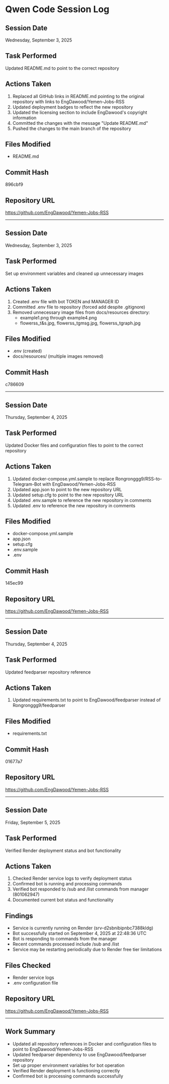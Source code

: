 # Qwen Code Session Log

## Session Date
Wednesday, September 3, 2025

## Task Performed
Updated README.md to point to the correct repository

## Actions Taken
1. Replaced all GitHub links in README.md pointing to the original repository with links to EngDawood/Yemen-Jobs-RSS
2. Updated deployment badges to reflect the new repository
3. Updated the licensing section to include EngDawood's copyright information
4. Committed the changes with the message "Update README.md"
5. Pushed the changes to the main branch of the repository

## Files Modified
- README.md

## Commit Hash
896cbf9

## Repository URL
https://github.com/EngDawood/Yemen-Jobs-RSS

---

## Session Date
Wednesday, September 3, 2025

## Task Performed
Set up environment variables and cleaned up unnecessary images

## Actions Taken
1. Created .env file with bot TOKEN and MANAGER ID
2. Committed .env file to repository (forced add despite .gitignore)
3. Removed unnecessary image files from docs/resources directory:
   - example1.png through example4.png
   - flowerss_t&s.jpg, flowerss_tgmsg.jpg, flowerss_tgraph.jpg

## Files Modified
- .env (created)
- docs/resources/ (multiple images removed)

## Commit Hash
c786609

---

## Session Date
Thursday, September 4, 2025

## Task Performed
Updated Docker files and configuration files to point to the correct repository

## Actions Taken
1. Updated docker-compose.yml.sample to replace Rongronggg9/RSS-to-Telegram-Bot with EngDawood/Yemen-Jobs-RSS
2. Updated app.json to point to the new repository URL
3. Updated setup.cfg to point to the new repository URL
4. Updated .env.sample to reference the new repository in comments
5. Updated .env to reference the new repository in comments

## Files Modified
- docker-compose.yml.sample
- app.json
- setup.cfg
- .env.sample
- .env

## Commit Hash
145ec99

## Repository URL
https://github.com/EngDawood/Yemen-Jobs-RSS

---

## Session Date
Thursday, September 4, 2025

## Task Performed
Updated feedparser repository reference

## Actions Taken
1. Updated requirements.txt to point to EngDawood/feedparser instead of Rongronggg9/feedparser

## Files Modified
- requirements.txt

## Commit Hash
01677a7

## Repository URL
https://github.com/EngDawood/Yemen-Jobs-RSS

---

## Session Date
Friday, September 5, 2025

## Task Performed
Verified Render deployment status and bot functionality

## Actions Taken
1. Checked Render service logs to verify deployment status
2. Confirmed bot is running and processing commands
3. Verified bot responded to /sub and /list commands from manager (801062947)
4. Documented current bot status and functionality

## Findings
- Service is currently running on Render (srv-d2sbnibipnbc7388kldg)
- Bot successfully started on September 4, 2025 at 22:48:36 UTC
- Bot is responding to commands from the manager
- Recent commands processed include /sub and /list
- Service may be restarting periodically due to Render free tier limitations

## Files Checked
- Render service logs
- .env configuration file

## Repository URL
https://github.com/EngDawood/Yemen-Jobs-RSS

---

## Work Summary
- Updated all repository references in Docker and configuration files to point to EngDawood/Yemen-Jobs-RSS
- Updated feedparser dependency to use EngDawood/feedparser repository
- Set up proper environment variables for bot operation
- Verified Render deployment is functioning correctly
- Confirmed bot is processing commands successfully
